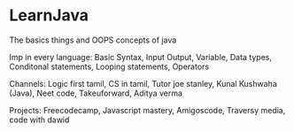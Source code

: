 # LearnJava

The basics things and OOPS concepts of java

Imp in every language:
Basic Syntax,
Input Output,
Variable,
Data types,
Conditonal statements,
Looping statements,
Operators

Channels:
Logic first tamil,
CS in tamil,
Tutor joe stanley,
Kunal Kushwaha (Java),
Neet code,
Takeuforward,
Aditya verma

Projects:
Freecodecamp,
Javascript mastery,
Amigoscode,
Traversy media,
code with dawid
